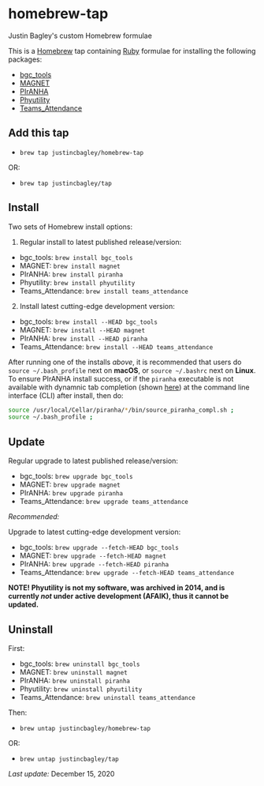 # homebrew-tap
Justin Bagley's custom Homebrew formulae

This is a [Homebrew](https://brew.sh) tap containing [Ruby](https://www.ruby-lang.org/en/) formulae for installing the following packages:

-   [bgc_tools](https://github.com/justincbagley/bgc-tools)
-   [MAGNET](https://github.com/justincbagley/MAGNET)
-   [PIrANHA](https://github.com/justincbagley/piranha)
-   [Phyutility](https://github.com/blackrim/phyutility)
-   [Teams_Attendance](https://github.com/justincbagley/Teams-Attendance)

## Add this tap

-   `brew tap justincbagley/homebrew-tap`

OR: 

-   `brew tap justincbagley/tap`
<!--For PIrANHA, also see [here](https://github.com/justincbagley/homebrew-piranha).-->

## Install

Two sets of Homebrew install options:

1.  Regular install to latest published release/version:

-   bgc_tools:  `brew install bgc_tools`
-   MAGNET:  `brew install magnet`
-   PIrANHA:  `brew install piranha`
-   Phyutility:  `brew install phyutility`
-   Teams_Attendance:  `brew install teams_attendance`

2.  Install latest cutting-edge development version:

-   bgc_tools:  `brew install --HEAD bgc_tools`
-   MAGNET:  `brew install --HEAD magnet`
-   PIrANHA:  `brew install --HEAD piranha`
-   Teams_Attendance:  `brew install --HEAD teams_attendance`

After running one of the installs *above*, it is recommended that users do `source ~/.bash_profile` next on **macOS**, or `source ~/.bashrc` next on **Linux**. To ensure PIrANHA install success, or if the `piranha` executable is not available with dynamnic tab completion (shown [here](https://github.com/justincbagley/piranha#piranha)) at the command line interface (CLI) after install, then do:

```bash
source /usr/local/Cellar/piranha/*/bin/source_piranha_compl.sh ;
source ~/.bash_profile ;
```

## Update

Regular upgrade to latest published release/version:

-   bgc_tools:  `brew upgrade bgc_tools`
-   MAGNET:  `brew upgrade magnet`
-   PIrANHA:  `brew upgrade piranha`
-   Teams_Attendance:  `brew upgrade teams_attendance`

*Recommended:*

Upgrade to latest cutting-edge development version:

-   bgc_tools:  `brew upgrade --fetch-HEAD bgc_tools`
-   MAGNET:  `brew upgrade --fetch-HEAD magnet`
-   PIrANHA:  `brew upgrade --fetch-HEAD piranha`
-   Teams_Attendance:  `brew upgrade --fetch-HEAD teams_attendance`

**NOTE! Phyutility is not my software, was archived in 2014, and is currently *not* under active development (AFAIK), thus it cannot be updated.**

## Uninstall

First: 

-   bgc_tools:  `brew uninstall bgc_tools`
-   MAGNET:  `brew uninstall magnet`
-   PIrANHA:  `brew uninstall piranha`
-   Phyutility:  `brew uninstall phyutility`
-   Teams_Attendance:  `brew uninstall teams_attendance`

Then:

-   `brew untap justincbagley/homebrew-tap`

OR:

-   `brew untap justincbagley/tap`

*Last update:* December 15, 2020
